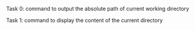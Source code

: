 Task 0:
command to output the absolute path of current working directory

Task 1:
command to display the content of the current directory


